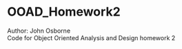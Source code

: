# OOAD_Homework2
Author: John Osborne                                                                                                                       
Code for Object Oriented Analysis and Design homework 2
